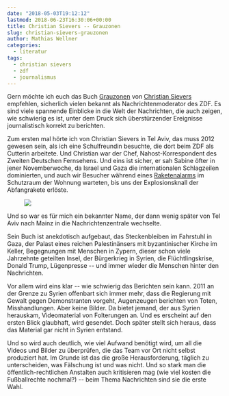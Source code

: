 ```yaml
---
date: "2018-05-03T19:12:12"
lastmod: 2018-06-23T16:30:06+00:00
title: Christian Sievers -- Grauzonen
slug: christian-sievers-grauzonen
author: Mathias Wellner
categories:
  - literatur
tags:
  - christian sievers
  - zdf
  - journalismus
---
```

Gern möchte ich euch das Buch [Grauzonen](https://www.rowohlt.de/paperback/christian-sievers-grauzonen.html) von [Christian Sievers](https://twitter.com/chsievers) empfehlen, sicherlich vielen bekannt als Nachrichtenmoderator des ZDF. Es sind viele spannende Einblicke in die Welt der Nachrichten, die auch zeigen, wie schwierig es ist, unter dem Druck sich überstürzender Ereignisse journalistisch korrekt zu berichten. 

<!--more-->

Zum ersten mal hörte ich von Christian Sievers in Tel Aviv, das muss 2012 gewesen sein, als ich eine Schulfreundin besuchte, die dort beim ZDF als Cutterin arbeitete. Und Christian war der Chef, Nahost-Korrespondent des Zweiten Deutschen Fernsehens. Und eins ist sicher, er sah Sabine öfter in jener Novemberwoche, da Israel und Gaza die internationalen Schlagzeilen dominierten, und auch wir Besucher während eines [Raketenalarms](/2012/11/25/raketenalarm-in-tel-aviv/) im Schutzraum der Wohnung warteten, bis uns der Explosionsknall der Abfangrakete erlöste. 

<figure>
  <img src="https://www.rowohlt.de/download/file/jadis_upload/3546417/978-3-499-63334-8.jpg">
</figure>

Und so war es für mich ein bekannter Name, der dann wenig später von Tel Aviv nach Mainz in die Nachrichtenzentrale wechselte. 

Sein Buch ist anekdotisch aufgebaut, das Steckenbleiben im Fahrstuhl in Gaza, der Palast eines reichen Palestinänsers mit byzantinischer Kirche im Keller, Begegnungen mit Menschen in Zypern, dieser schon viele Jahrzehnte geteilten Insel, der Bürgerkrieg in Syrien, die Flüchtlingskrise, Donald Trump, Lügenpresse -- und immer wieder die Menschen hinter den Nachrichten. 

Vor allem wird eins klar -- wie schwierig das Berichten sein kann. 2011 an der Grenze zu Syrien offenbart sich immer mehr, dass die Regierung mit Gewalt gegen Demonstranten vorgeht, Augenzeugen berichten von Toten, Misshandlungen. Aber keine Bilder. Da bietet jemand, der aus Syrien herauskam, Videomaterial von Folterungen an. Und es erscheint auf den ersten Blick glaubhaft, wird gesendet. Doch später stellt sich heraus, dass das Material gar nicht in Syrien entstand. 

Und so wird auch deutlich, wie viel Aufwand benötigt wird, um all die Videos und Bilder zu überprüfen, die das Team vor Ort nicht selbst produziert hat. Im Grunde ist das die große Herausforderung, täglich zu unterscheiden, was Fälschung ist und was nicht. Und so stark man die öffentlich-rechtlichen Anstalten auch kritisieren mag (wie viel kosten die Fußballrechte nochmal?) -- beim Thema Nachrichten sind sie die erste Wahl. 
